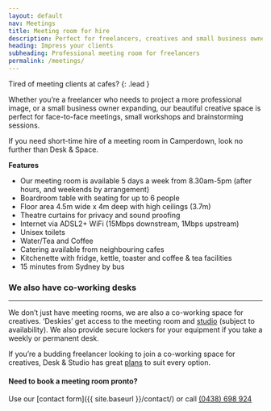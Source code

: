 ```yaml
---
layout: default
nav: Meetings
title: Meeting room for hire
description: Perfect for freelancers, creatives and small business owners hosting meetings, presentations or interviews off site. Call (0438) 698 924.
heading: Impress your clients
subheading: Professional meeting room for freelancers
permalink: /meetings/
---
```


Tired of meeting clients at cafes?
{: .lead }

Whether you’re a freelancer who needs to project a more professional image, or a small business owner expanding, our beautiful creative space is perfect for face-to-face meetings, small workshops and brainstorming sessions.

If you need short-time hire of a meeting room in Camperdown, look no further than Desk &amp; Space. 

**Features**

- Our meeting room is available 5 days a week from 8.30am-5pm (after hours, and weekends by arrangement)
- Boardroom table with seating for up to 6 people
- Floor area 4.5m wide x 4m deep with high ceilings (3.7m)
- Theatre curtains for privacy and sound proofing
- Internet via ADSL2+ WiFi (15Mbps downstream, 1Mbps upstream)
- Unisex toilets
- Water/Tea and Coffee
- Catering available from neighbouring cafes
- Kitchenette with fridge, kettle, toaster and coffee &amp; tea facilities
- 15 minutes from Sydney by bus

### We also have co-working desks

---

We don’t just have meeting rooms, we are also a co-working space for creatives. ‘Deskies’ get access to the meeting room and [studio](/studio/) (subject to availability). We also provide secure lockers for your equipment if you take a weekly or permanent desk. 

If you’re a budding freelancer looking to join a co-working space for creatives, Desk &amp; Studio has great [plans](/plans/) to suit every option.

#### Need to book a meeting room pronto?

Use our [contact form]({{ site.baseurl }}/contact/) or call [(0438) 698 924](tel:0438698924)